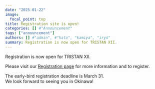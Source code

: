 ```yaml
---
date: "2025-01-22"
image:
  focal_point: top
title: Registration site is open!
categories: [] #"Announcement"
tags: ["announcement"]
authors: [] #"admin", #"hato", "kamiya", "iryo"
summary: Registration is now open for TRISTAN XII.
---
```


Registration is now open for TRISTAN XII. 

Please visit our [Registration page](/registration) for more information and to register.

The early-bird registration deadline is March 31.
<br>
We look forward to seeing you in Okinawa!
